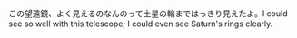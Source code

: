 <tr><td>この望遠鏡、よく見えるのなんのって土星の輪まではっきり見えたよ。<td><tr><tr><td>I could see so well with this telescope; I could even see Saturn's rings clearly.<td><tr></table>

